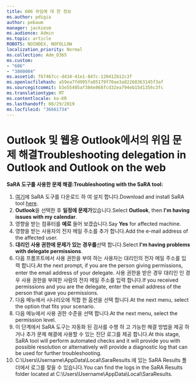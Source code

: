 ```yaml
---
title: 606 위임에 대 한 정보
ms.author: pdigia
author: pebaum
manager: jackiesm
ms.audience: Admin
ms.topic: article
ROBOTS: NOINDEX, NOFOLLOW
localization_priority: Normal
ms.collection: Adm_O365
ms.custom:
- "606"
- "3800004"
ms.assetid: f67467cc-d434-41e1-847c-120412b12c3f
ms.openlocfilehash: a59ea7fd995fa05179f70ae3a82268363145f3af
ms.sourcegitcommit: b3e55405af384e868fcd32ea794eb15d1356c3fc
ms.translationtype: MT
ms.contentlocale: ko-KR
ms.lasthandoff: 08/29/2019
ms.locfileid: "36661734"
---
```

# <a name="troubleshooting-delegation-in-outlook-and-outlook-on-the-web"></a><span data-ttu-id="b342e-102">Outlook 및 웹용 Outlook에서의 위임 문제 해결</span><span class="sxs-lookup"><span data-stu-id="b342e-102">Troubleshooting delegation in Outlook and Outlook on the web</span></span>

<span data-ttu-id="b342e-103">**SaRA 도구를 사용한 문제 해결:**</span><span class="sxs-lookup"><span data-stu-id="b342e-103">**Troubleshooting with the SaRA tool:**</span></span>

1. <span data-ttu-id="b342e-104">[여기](https://aka.ms/SaRA-SkypeForBusinessSignIn)에 SaRA 도구를 다운로드 하 여 설치 합니다.</span><span class="sxs-lookup"><span data-stu-id="b342e-104">Download and install SaRA tool [here](https://aka.ms/SaRA-SkypeForBusinessSignIn).</span></span>
1. <span data-ttu-id="b342e-105">**Outlook**을 선택한 후 **일정에 문제가**있습니다.</span><span class="sxs-lookup"><span data-stu-id="b342e-105">Select **Outlook**, then **I'm having issues with my calendar**.</span></span>
1. <span data-ttu-id="b342e-106">영향을 받는 컴퓨터를 **예로** 들어 보겠습니다.</span><span class="sxs-lookup"><span data-stu-id="b342e-106">Say **Yes** for affected machine.</span></span>
1. <span data-ttu-id="b342e-107">영향을 받는 사용자의 전자 메일 주소를 추가 합니다.</span><span class="sxs-lookup"><span data-stu-id="b342e-107">Add the e-mail address of the affected user.</span></span>
1. <span data-ttu-id="b342e-108">**대리인 사용 권한에 문제가 있는 경우를**선택 합니다.</span><span class="sxs-lookup"><span data-stu-id="b342e-108">Select **I'm having problems with delegate permissions**.</span></span>
1. <span data-ttu-id="b342e-109">다음 프롬프트에서 사용 권한을 부여 하는 사용자는 대리인의 전자 메일 주소를 입력 합니다.</span><span class="sxs-lookup"><span data-stu-id="b342e-109">At the next prompt, if you are the person giving permissions, enter the email address of your delegate.</span></span> <span data-ttu-id="b342e-110">사용 권한을 받은 경우 대리인 인 경우 사용 권한을 부여한 사람의 전자 메일 주소를 입력 합니다.</span><span class="sxs-lookup"><span data-stu-id="b342e-110">If you received permissions and you are the delegate, enter the email address of the person that gave you permissions.</span></span>
1. <span data-ttu-id="b342e-111">다음 메뉴에서 시나리오에 적합 한 옵션을 선택 합니다.</span><span class="sxs-lookup"><span data-stu-id="b342e-111">At the next menu, select the option that fits your scenario.</span></span>
1. <span data-ttu-id="b342e-112">다음 메뉴에서 사용 권한 수준을 선택 합니다.</span><span class="sxs-lookup"><span data-stu-id="b342e-112">At the next menu, select the permission level.</span></span>
1. <span data-ttu-id="b342e-113">이 단계에서 SaRA 도구는 자동화 된 검사를 수행 하 고 가능한 해결 방법을 제공 하거나 추가 문제 해결에 사용할 수 있는 진단 로그를 제공 합니다.</span><span class="sxs-lookup"><span data-stu-id="b342e-113">At this stage, SaRA tool will perform automated checks and it will provide you with possible resolution or alternatively will provide a diagnostic log that can be used for further troubleshooting.</span></span>
1. <span data-ttu-id="b342e-114">C:\Users\Username\AppData\Local\SaraResults.에 있는 SaRA Results 폴더에서 로그를 찾을 수 있습니다.</span><span class="sxs-lookup"><span data-stu-id="b342e-114">You can find the logs in the SaRA Results folder located at C:\Users\Username\AppData\Local\SaraResults.</span></span>
